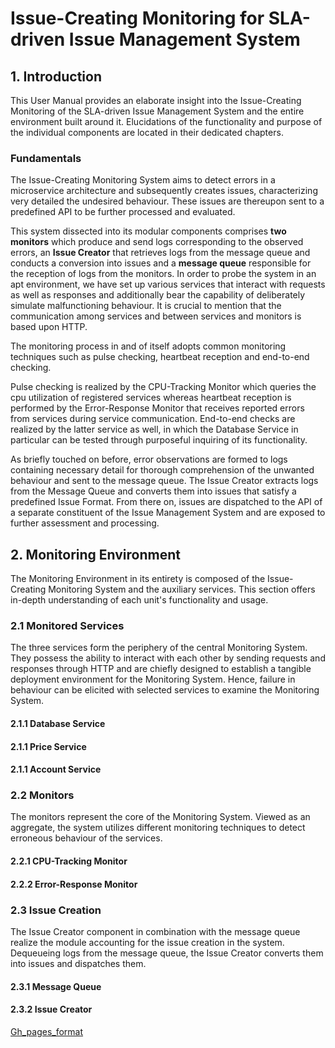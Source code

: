 # Issue-Creating Monitoring for SLA-driven Issue Management System

## 1. Introduction
This User Manual provides an elaborate insight into the Issue-Creating Monitoring of the SLA-driven Issue Management System and the entire environment built around it. Elucidations of the functionality and purpose of the individual components are located in their dedicated chapters. 

### Fundamentals
The Issue-Creating Monitoring System aims to detect errors in a microservice architecture and subsequently creates issues, characterizing very detailed the undesired behaviour. These issues are thereupon sent to a predefined API to be further processed and evaluated. 

This system dissected into its modular components comprises **two monitors** which produce and send logs corresponding to the observed errors, an **Issue Creator** that retrieves logs from the message queue and conducts a conversion into issues and a **message queue** responsible for the reception of logs from the monitors. In order to probe the system in an apt environment, we have set up various services that interact with requests as well as responses and additionally bear the capability of deliberately simulate malfunctioning behaviour. It is crucial to mention that the communication among services and between services and monitors is based upon HTTP. 

The monitoring process in and of itself adopts common monitoring techniques such as pulse checking, heartbeat reception and end-to-end checking. 

Pulse checking is realized by the CPU-Tracking Monitor which queries the cpu utilization of registered services whereas heartbeat reception is performed by the Error-Response Monitor that receives reported errors from services during service communication. End-to-end checks are realized by the latter service as well, in which the Database Service in particular can be tested through purposeful inquiring of its functionality. 

As briefly touched on before, error observations are formed to logs containing necessary detail for thorough comprehension of the unwanted behaviour and sent to the message queue. The Issue Creator extracts logs from the Message Queue and converts them into issues that satisfy a predefined Issue Format. From there on, issues are dispatched to the API of a separate constituent of the Issue Management System and are exposed to further assessment and processing.

## 2. Monitoring Environment
The Monitoring Environment in its entirety is composed of the Issue-Creating Monitoring System and the auxiliary services. This section offers in-depth understanding of each unit's functionality and usage.

### 2.1 Monitored Services 
The three services form the periphery of the central Monitoring System. They possess the ability to interact with each other by sending requests and responses through HTTP  and are chiefly designed to establish a tangible deployment environment for the Monitoring System. Hence, failure in behaviour can be elicited with selected services to examine the Monitoring System.

#### 2.1.1 Database Service

#### 2.1.1 Price Service

#### 2.1.1 Account Service

### 2.2 Monitors 
The monitors represent the core of the Monitoring System. Viewed as an aggregate, the system utilizes different monitoring techniques to detect erroneous behaviour of the services. 

#### 2.2.1 CPU-Tracking Monitor

#### 2.2.2 Error-Response Monitor

### 2.3 Issue Creation 
The Issue Creator component in combination with the message queue realize the module accounting for the issue creation in the system. Dequeueing logs from the message queue, the Issue Creator converts them into issues and dispatches them.

#### 2.3.1 Message Queue

#### 2.3.2 Issue Creator

[Gh_pages_format](https://ccims.github.io/overview-and-documentation/Gh_pages_format)

